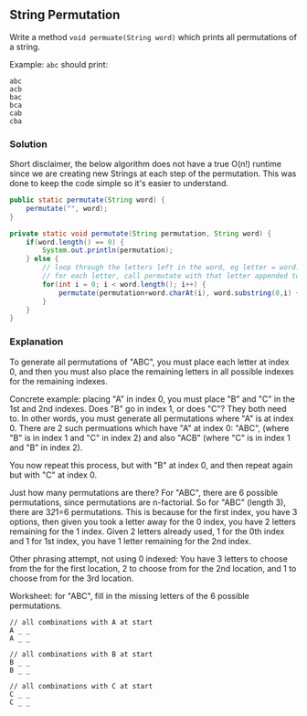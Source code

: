 ## String Permutation

Write a method `void permuate(String word)` which prints all permutations of a string.

Example: `abc` should print:
```
abc
acb
bac
bca
cab
cba
```

### Solution

Short disclaimer, the below algorithm does not have a true O(n!) runtime since we are creating new Strings at each step of the permutation. This was done to keep the code simple so it's easier to understand.

```java
public static permutate(String word) {
    permutate("", word);
}

private static void permutate(String permutation, String word) {
    if(word.length() == 0) {
        System.out.println(permutation);
    } else {
        // loop through the letters left in the word, eg letter = word.charAt(i)
        // for each letter, call permutate with that letter appended to the permutation and removed from the word 
        for(int i = 0; i < word.length(); i++) {
            permutate(permutation+word.charAt(i), word.substring(0,i) + word.substring(i+1));
        }
    }
}
```

### Explanation

To generate all permutations of "ABC", you must place each letter at index 0, and then you must also place the remaining letters in all possible indexes for the remaining indexes.

Concrete example: placing "A" in index 0, you must place "B" and "C" in the 1st and 2nd indexes. Does "B" go in index 1, or does "C"? They both need to. In other words, you must generate all permutations where "A" is at index 0. There are 2 such permuations which have "A" at index 0: "ABC", (where "B" is in index 1 and "C" in index 2) and also "ACB" (where "C" is in index 1 and "B" in index 2). 

You now repeat this process, but with "B" at index 0, and then repeat again but with "C" at index 0.

Just how many permutations are there? For "ABC", there are 6 possible permutations, since permutations are n-factorial. So for "ABC" (length 3), there are 3*2*1=6 permutations. This is because for the first index, you have 3 options, then given you took a letter away for the 0 index, you have 2 letters remaining for the 1 index. Given 2 letters already used, 1 for the 0th index and 1 for 1st index, you have 1 letter remaining for the 2nd index. 

Other phrasing attempt, not using 0 indexed: You have 3 letters to choose from the for the first location, 2 to choose from for the 2nd location, and 1 to choose from for the 3rd location.

Worksheet: for "ABC", fill in the missing letters of the 6 possible permutations. 
```
// all combinations with A at start
A _ _
A _ _

// all combinations with B at start
B _ _
B _ _

// all combinations with C at start
C _ _
C _ _
```